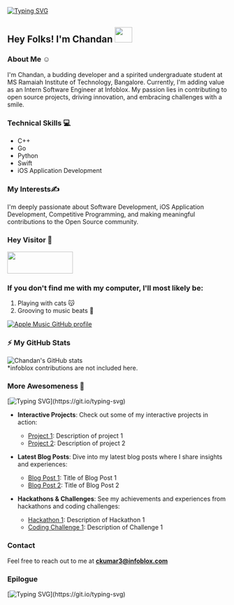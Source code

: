 [![Typing SVG](https://readme-typing-svg.herokuapp.com/?lines=WELCOME+TO+MY+GITHUB+PROFILE;Feel+Free+To+Connect+☺️)](https://git.io/typing-svg)

## Hey Folks! I'm Chandan   <img src="https://raw.githubusercontent.com/MartinHeinz/MartinHeinz/master/wave.gif" width="40" height="35">

### About Me    ☺️
I'm Chandan, a budding developer and a spirited undergraduate student at MS Ramaiah Institute of Technology, Bangalore. Currently, I'm adding value as an Intern Software Engineer at Infoblox. My passion lies in contributing to open source projects, driving innovation, and embracing challenges with a smile.

### Technical Skills                             :computer:
- C++ 
- Go
- Python
- Swift
- iOS Application Development

### My Interests✍

I'm deeply passionate about Software Development, iOS Application Development, Competitive Programming, and making meaningful contributions to the Open Source community.

### Hey Visitor 👋 
  <img  src="https://visitor-badge.laobi.icu/badge?page_id=co2kr.co2kr" width="150" height="50" align="center" >

### If you don't find me with my computer, I'll most likely be:
1. Playing with cats 😽
2. Grooving to music beats 🎵

<!--- [![spotify-github-profile](https://spotify-github-profile.vercel.app/api/view?uid=5hugxde0i2po5bh0c0m5rgyph&cover_image=true&theme=natemoo-re&bar_color=791a3e&bar_color_cover=true)](https://github.com/kittinan/spotify-github-profile) -->
[![Apple Music GitHub profile](https://music-profile.rayriffy.com/theme/dark.svg?uid=000948.363c3b59ef21472697457595f198b71f.0620)](https://github.com/rayriffy/apple-music-github-profile)
### ⚡ My GitHub Stats

![Chandan's GitHub stats](https://github-readme-stats.vercel.app/api?username=co2kr&show_icons=true&theme=merko)
<br> *infoblox contributions are not included here.
<!-- Custom Section: More Awesomeness -->

### More Awesomeness 🚀
[![Typing SVG](http://readme-typing-svg.herokuapp.com?font=&color=D18EF7&width=402&lines=STILL+WORKING+ON+THIS+!!)](https://git.io/typing-svg)
- **Interactive Projects**: Check out some of my interactive projects in action:
  - [Project 1](link-to-project-1): Description of project 1
  - [Project 2](link-to-project-2): Description of project 2
  
- **Latest Blog Posts**: Dive into my latest blog posts where I share insights and experiences:
  - [Blog Post 1](link-to-blog-post-1): Title of Blog Post 1
  - [Blog Post 2](link-to-blog-post-2): Title of Blog Post 2
  
- **Hackathons & Challenges**: See my achievements and experiences from hackathons and coding challenges:
  - [Hackathon 1](link-to-hackathon-1): Description of Hackathon 1
  - [Coding Challenge 1](link-to-challenge-1): Description of Challenge 1

### Contact
Feel free to reach out to me at **ckumar3@infoblox.com**

### Epilogue
[![Typing SVG](http://readme-typing-svg.herokuapp.com?font=&color=D18EF7&width=402&lines=STILL+WORKING+ON+THIS+!!)](https://git.io/typing-svg)
